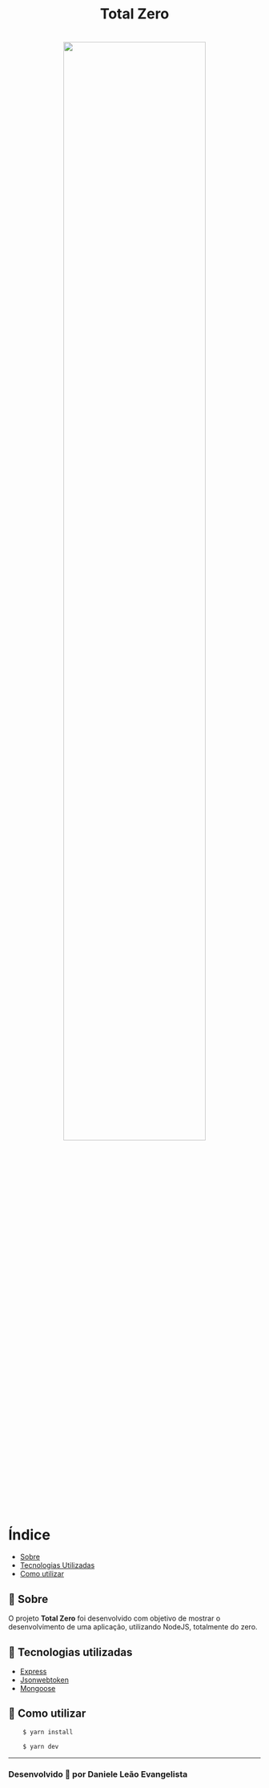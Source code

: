<h1 align="center">
Total Zero
</h1>
<h1 align="center"><img src="https://terminalroot.com.br/assets/img/js/nodejs.jpg" heigh="75%" width="75%"></h1>

# Índice

- [Sobre](#-sobre)
- [Tecnologias Utilizadas](#-tecnologias-utilizadas)
- [Como utilizar](#-como-utilizar)

## 🔖 Sobre

O projeto **Total Zero** foi desenvolvido com objetivo de mostrar o desenvolvimento de uma aplicação, utilizando NodeJS, totalmente do zero.

## 🚀 Tecnologias utilizadas

- [Express](http://expressjs.com/en/5x/api.html#app.use)
- [Jsonwebtoken](https://github.com/auth0/node-jsonwebtoken#readme)
- [Mongoose](https://mongoosejs.com/docs/guide.html)

## 🤔 Como utilizar

```bash
    $ yarn install

    $ yarn dev
```

---

<h3>Desenvolvido 💜 por Daniele Leão Evangelista</h3>
